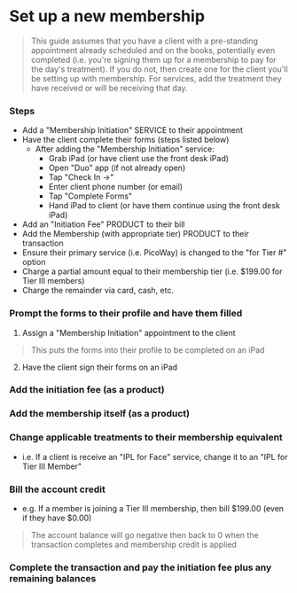 # Set up a new membership

> This guide assumes that you have a client with a pre-standing appointment already scheduled and on the books, potentially even completed (i.e. you're signing them up for a membership to pay for the day's treatment). If you do not, then create one for the client you'll be setting up with membership. For services, add the treatment they have received or will be receiving that day.

### Steps
- Add a "Membership Initiation" SERVICE to their appointment
- Have the client complete their forms (steps listed below)
    - After adding the "Membership Initiation" service:
        - Grab iPad (or have client use the front desk iPad)
        - Open "Duo" app (if not already open)
        - Tap "Check In ->"
        - Enter client phone number (or email)
        - Tap "Complete Forms"
        - Hand iPad to client (or have them continue using the front desk iPad)
- Add an "Initiation Fee" PRODUCT to their bill
- Add the Membership (with appropriate tier) PRODUCT to their transaction
- Ensure their primary service (i.e. PicoWay) is changed to the "for Tier #" option
- Charge a partial amount equal to their membership tier (i.e. $199.00 for Tier III members)
- Charge the remainder via card, cash, etc.

### Prompt the forms to their profile and have them filled
1. Assign a "Membership Initiation" appointment to the client
> This puts the forms into their profile to be completed on an iPad
2. Have the client sign their forms on an iPad

### Add the initiation fee (as a product)

### Add the membership itself (as a product)

### Change applicable treatments to their membership equivalent
- i.e. If a client is receive an "IPL for Face" service, change it to an "IPL for Tier III Member"

### Bill the account credit
- e.g. If a member is joining a Tier III membership, then bill $199.00 (even if they have $0.00)
> The account balance will go negative then back to 0 when the transaction completes and membership credit is applied

### Complete the transaction and pay the initiation fee plus any remaining balances

